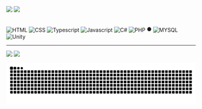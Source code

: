 
<div align="left">
    <img height="180em" src="https://github-readme-stats.vercel.app/api/top-langs/?username=Delgado-tech&layout=compact&langs_count=6&hide_border=true&custom_title=★ Linguagens no repositório&bg_color=0d1117&theme=dracula&text_color=9DACC1&title_color=9DACC1"/>
  
  <img height="180em" src="https://github-readme-stats.vercel.app/api?username=Delgado-tech&show_icons=true&theme=dracula&include_all_commits=true&count_private=true&bg_color=DEG,0d1117,0d1117,171a20,1f2329,272c33,30363d&hide_border=true&custom_title=♦︎ Status&text_color=9DACC1&title_color=78d9f9"/>
  
</div>
 <br>
<div style="display: inline_block"><br>
  <img align="center" name="html5Icon" src="https://cdn.jsdelivr.net/gh/devicons/devicon/icons/html5/html5-plain.svg" width="3%" title="HTML"/>
  <img align="center" name="css3Icon" src="https://cdn.jsdelivr.net/gh/devicons/devicon/icons/css3/css3-plain.svg" width="3%" title="CSS"/>
  <img align="center" name="tsIcon" src="https://cdn.jsdelivr.net/gh/devicons/devicon/icons/typescript/typescript-plain.svg" width="3%" title="Typescript"/>
  <img align="center" name="jsIcon" src="https://cdn.jsdelivr.net/gh/devicons/devicon/icons/javascript/javascript-plain.svg" width="3%" title="Javascript"/>
  <img align="center" name="csharpIcon" src="https://cdn.jsdelivr.net/gh/devicons/devicon/icons/csharp/csharp-original.svg" width="3%" title="C#"/>
  <img align="center" name="phpIcon" src="https://cdn.jsdelivr.net/gh/devicons/devicon/icons/php/php-plain.svg" width="4%" margin="3%" title="PHP"/>
    ●
  <img align="center" name="mysqlIcon" src="https://cdn.jsdelivr.net/gh/devicons/devicon/icons/mysql/mysql-original.svg" width="3%" title="MYSQL"/>
  <img align="center" name="unityIcon" src="https://cdn.jsdelivr.net/gh/devicons/devicon/icons/unity/unity-original.svg" width="3%" title="Unity"/>     
</div>
  
  ---
  
  <a href = "mailto:contato.delgadosp22@gmail.com"><img src="https://img.shields.io/badge/-Gmail-%23333?style=for-the-badge&logo=gmail&logoColor=white" target="_blank"></a>
  <a href="https://www.linkedin.com/in/leonardo-delgado-1808891b7" target="_blank"><img src="https://img.shields.io/badge/-LinkedIn-%230077B5?style=for-the-badge&logo=linkedin&logoColor=white" target="_blank"></a> 
  
<div>  
  
  ![Snake animation](https://github.com/Delgado-tech/Delgado-tech/blob/output/github-contribution-grid-snake.svg)
 
</div>
